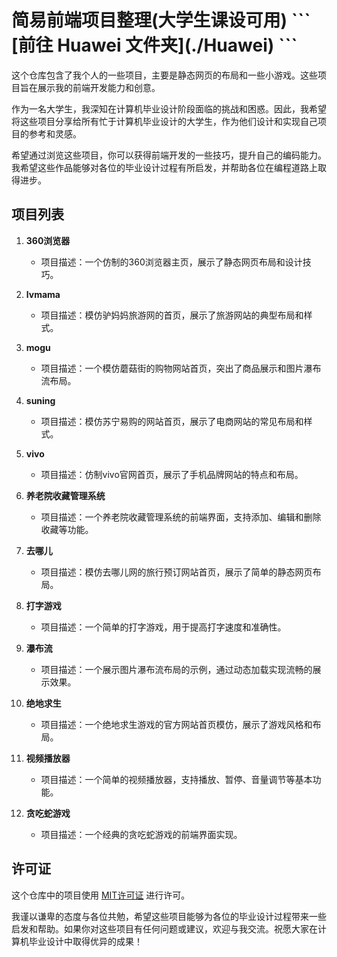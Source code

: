 <h1>简易前端项目整理(大学生课设可用)
```
[前往 Huawei 文件夹](./Huawei)
```
</h1>
<p>这个仓库包含了我个人的一些项目，主要是静态网页的布局和一些小游戏。这些项目旨在展示我的前端开发能力和创意。</p>
<p>作为一名大学生，我深知在计算机毕业设计阶段面临的挑战和困惑。因此，我希望将这些项目分享给所有忙于计算机毕业设计的大学生，作为他们设计和实现自己项目的参考和灵感。</p>
<p>希望通过浏览这些项目，你可以获得前端开发的一些技巧，提升自己的编码能力。我希望这些作品能够对各位的毕业设计过程有所启发，并帮助各位在编程道路上取得进步。</p>
<h2>项目列表</h2>
<ol>
<li><p><strong>360浏览器</strong></p>
<ul>
	<li>项目描述：一个仿制的360浏览器主页，展示了静态网页布局和设计技巧。</li>
</ul>
</li>
<li><p><strong>lvmama</strong></p>
<ul>
	<li>项目描述：模仿驴妈妈旅游网的首页，展示了旅游网站的典型布局和样式。</li>
</ul>
</li>
<li><p><strong>mogu</strong></p>
<ul>
	<li>项目描述：一个模仿蘑菇街的购物网站首页，突出了商品展示和图片瀑布流布局。</li>
</ul>
</li>
<li><p><strong>suning</strong></p>
<ul>
	<li>项目描述：模仿苏宁易购的网站首页，展示了电商网站的常见布局和样式。</li>
</ul>
</li>
<li><p><strong>vivo</strong></p>
<ul>
	<li>项目描述：仿制vivo官网首页，展示了手机品牌网站的特点和布局。</li>
</ul>
</li>
<li><p><strong>养老院收藏管理系统</strong></p>
<ul>
	<li>项目描述：一个养老院收藏管理系统的前端界面，支持添加、编辑和删除收藏等功能。</li>
</ul>
</li>
<li><p><strong>去哪儿</strong></p>
<ul>
	<li>项目描述：模仿去哪儿网的旅行预订网站首页，展示了简单的静态网页布局。</li>
</ul>
</li>
<li><p><strong>打字游戏</strong></p>
<ul>
	<li>项目描述：一个简单的打字游戏，用于提高打字速度和准确性。</li>
</ul>
</li>
<li><p><strong>瀑布流</strong></p>
<ul>
	<li>项目描述：一个展示图片瀑布流布局的示例，通过动态加载实现流畅的展示效果。</li>
</ul>
</li>
<li><p><strong>绝地求生</strong></p>
<ul>
	<li>项目描述：一个绝地求生游戏的官方网站首页模仿，展示了游戏风格和布局。</li>
</ul>
</li>
<li><p><strong>视频播放器</strong></p>
<ul>
	<li>项目描述：一个简单的视频播放器，支持播放、暂停、音量调节等基本功能。</li>
</ul>
</li>
<li><p><strong>贪吃蛇游戏</strong></p>
<ul>
	<li>项目描述：一个经典的贪吃蛇游戏的前端界面实现。</li>
</ul>
</li>
</ol>
<h2>许可证</h2>
<p>这个仓库中的项目使用 <a href="LICENSE" target="_new">MIT许可证</a> 进行许可。</p>
<p>我谨以谦卑的态度与各位共勉，希望这些项目能够为各位的毕业设计过程带来一些启发和帮助。如果你对这些项目有任何问题或建议，欢迎与我交流。祝愿大家在计算机毕业设计中取得优异的成果！</p>
